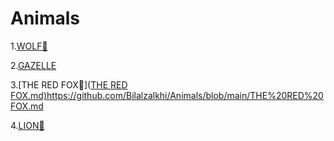 # Animals
1.[WOLF🐺](WOLF.md)

2.[GAZELLE](GAZELLE.md)

3.[THE RED FOX🦊]([THE RED FOX.md)](https://github.com/Bilalzalkhi/Animals/blob/main/THE%20RED%20FOX.md)https://github.com/Bilalzalkhi/Animals/blob/main/THE%20RED%20FOX.md

4.[LION🦁](LION.md)

